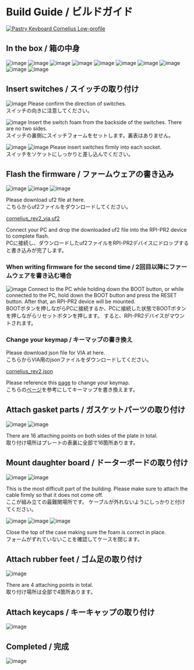 # Build Guide / ビルドガイド

[![Pastry Keyboard Cornelius Low-profile](https://github.com/user-attachments/assets/d2d5fc65-e8b5-479f-a0b1-20e6678448e6)](https://youtu.be/LSguWsNrmjk?si=_kJ-U84TBwFJ3C_R)

## In the box / 箱の中身

![image](https://github.com/user-attachments/assets/8eab1dc1-98bb-410e-8666-1c253feb9a59)
![image](https://github.com/user-attachments/assets/0ca2201e-feaf-4e30-a82b-da7b28337dfb)
![image](https://github.com/user-attachments/assets/576fc466-2dec-46df-8f22-bbc06c846e27)
![image](https://github.com/user-attachments/assets/851c7188-a15c-4f0e-8826-6aed922df6f5)
![image](https://github.com/user-attachments/assets/ccc59684-f012-4bb2-8902-1f2e85f252d6)
![image](https://github.com/user-attachments/assets/dbb3c7ea-1a60-41d8-9fa4-c46dc7e22284)
![image](https://github.com/user-attachments/assets/8dd5220e-7a39-4a85-b8f0-ed184f5c711a)
![image](https://github.com/user-attachments/assets/9aa3ce31-c9e9-4a15-a772-3afdfafafa5e)
![image](https://github.com/user-attachments/assets/7d2cbcda-38d9-483c-90d0-eb3d54fda643)
![image](https://github.com/user-attachments/assets/965cb44a-70ee-4a72-b9f2-26a4c39d614f)

## Insert switches / スイッチの取り付け

![image](https://github.com/user-attachments/assets/327ba14c-d867-4c9e-a1eb-467bf7e3bc27)
Please confirm the direction of switches.\
スイッチの向きに注意してください。

![image](https://github.com/user-attachments/assets/be16e999-c77e-4b7a-beb0-3e61d305a507)
Insert the switch foam from the backside of the switches. There are no two sides.\
スイッチの裏側にスイッチフォームをセットします。裏表はありません。

![image](https://github.com/user-attachments/assets/efcd5d68-988c-4a8f-95a9-58dc3e148d71)
![image](https://github.com/user-attachments/assets/385e717b-a0e7-4e8b-8273-0727e6ae71b7)
Please insert switches firmly into each socket.\
スイッチをソケットにしっかりと差し込んでください。

## Flash the firmware / ファームウェアの書き込み

![image](https://github.com/user-attachments/assets/bb9bc1ae-b07f-4d85-866e-2f9c09bf8135)
![image](https://github.com/user-attachments/assets/ffa77dbd-f028-435d-bdef-7e80656421e5)
![image](https://github.com/user-attachments/assets/b31ac33e-da11-4644-822c-22c6ebb3bae7)

Please download uf2 file at here.\
こちらからuf2ファイルをダウンロードしてください。

[cornelius_rev2_via.uf2](https://github.com/foostan/kbd_firmware/raw/main/keyboards/cornelius/qmk/qmk_firmware/.build/cornelius_rev2_via.uf2)

Connect your PC and drop the downloaded uf2 file into the RPI-PR2 device to complete flash.\
PCに接続し、ダウンロードしたuf2ファイルをRPI-PR2デバイスにドロップすると書き込みが完了します。

### When writing firmware for the second time / 2回目以降にファームウェアを書き込む場合

![image](https://github.com/user-attachments/assets/b7754f16-e2fd-4fca-b9d8-9d5aded4220d)
Connect to the PC while holding down the BOOT button, or while connected to the PC, hold down the BOOT button and press the RESET button. After that, an RPI-PR2 device will be mounted.\
BOOTボタンを押しながらPCに接続するか、PCに接続した状態でBOOTボタンを押しながらリセットボタンを押します。 すると、RPI-PR2デバイスがマウントされます。

### Change your keymap / キーマップの書き換え

Please download json file for VIA at here.\
こちらからVIA用のjsonファイルをダウンロードしてください。

[cornelius_rev2.json](https://github.com/foostan/kbd_firmware/raw/main/keyboards/cornelius/the-via/cornelius_rev2.json)

Please reference this [page](https://github.com/foostan/crkbd/blob/main/docs/firmware/rev4/firmware_en.md#change-your-keymap) to change your keymap.\
こちらの[ページ](https://github.com/foostan/crkbd/blob/main/docs/firmware/rev4/firmware_jp.md#%E3%82%AD%E3%83%BC%E3%83%9E%E3%83%83%E3%83%97%E3%81%AE%E5%A4%89%E6%9B%B4)を参考にしてキーマップを書き換えます。

## Attach gasket parts / ガスケットパーツの取り付け

![image](https://github.com/user-attachments/assets/3f52a7d8-6e97-498f-b771-a28d6eea7e21)
![image](https://github.com/user-attachments/assets/cae71d19-a223-4ca7-b521-aeeb70bbcc2a)

There are 16 attaching points on both sides of the plate in total.\
取り付け場所はプレートの表裏に全部で16箇所あります。

## Mount daughter board / ドーターボードの取り付け
![image](https://github.com/user-attachments/assets/b3e3647f-a5ea-4957-b041-08fda5e227eb)
![image](https://github.com/user-attachments/assets/a2a65f2b-c81d-4c4f-a08b-28346b79c147)

This is the most difficult part of the building.
Please make sure to attach the cable firmly so that it does not come off.\
ここが組み立ての最難関場所です。
ケーブルが外れないようにしっかりと付けてください。

![image](https://github.com/user-attachments/assets/3abd1a61-4d76-4083-b3cc-08e29c7b4316)
![image](https://github.com/user-attachments/assets/db3ab665-fa75-416b-bfb6-56f8d2d7c7ca)
![image](https://github.com/user-attachments/assets/8e46b018-8e51-42f3-b9cd-cc667b7acef1)

Close the top of the case making sure the foam is correct in place.\
フォームがずれていないことを確認してケースを閉じます。

## Attach rubber feet / ゴム足の取り付け

![image](https://github.com/user-attachments/assets/32c0115a-cf2f-49e5-9039-cff45ada88ac)

There are 4 attaching points in total.\
取り付け場所は全部で4箇所あります。

## Attach keycaps / キーキャップの取り付け
![image](https://github.com/user-attachments/assets/beb357dc-ac45-442d-8398-d5bacd01b269)

## Completed / 完成
![image](https://github.com/user-attachments/assets/3cd3f364-e814-4fac-94d1-a90662527d40)
